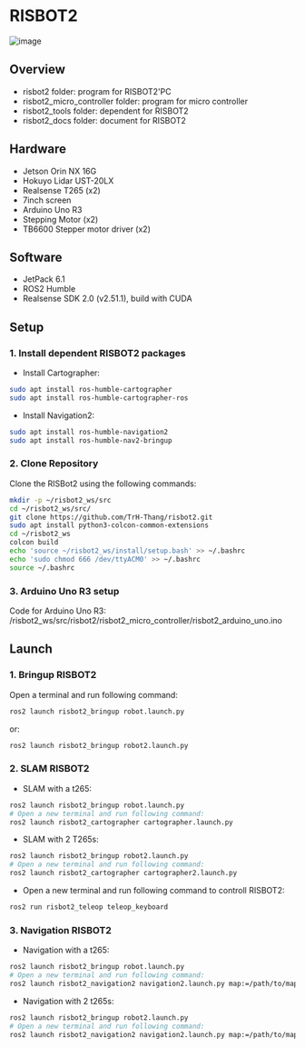 # RISBOT2
![image](https://github.com/user-attachments/assets/a6be4376-f133-4ab6-86f0-056b13f34615)

## Overview
- risbot2 folder: program for RISBOT2'PC
- risbot2_micro_controller folder: program for micro controller
- risbot2_tools folder: dependent for RISBOT2
- risbot2_docs folder: document for RISBOT2

## Hardware
- Jetson Orin NX 16G
- Hokuyo Lidar UST-20LX
- Realsense T265 (x2)
- 7inch screen
- Arduino Uno R3
- Stepping Motor (x2)
- TB6600 Stepper motor driver (x2)

## Software
- JetPack 6.1
- ROS2 Humble
- Realsense SDK 2.0 (v2.51.1), build with CUDA

## Setup

### 1. Install dependent RISBOT2 packages
- Install Cartographer:
```bash
sudo apt install ros-humble-cartographer
sudo apt install ros-humble-cartographer-ros
```
- Install Navigation2:
```bash
sudo apt install ros-humble-navigation2
sudo apt install ros-humble-nav2-bringup
```
### 2. Clone Repository
Clone the RISBot2 using the following commands:
```bash
mkdir -p ~/risbot2_ws/src
cd ~/risbot2_ws/src/
git clone https://github.com/TrH-Thang/risbot2.git
sudo apt install python3-colcon-common-extensions
cd ~/risbot2_ws
colcon build
echo 'source ~/risbot2_ws/install/setup.bash' >> ~/.bashrc
echo 'sudo chmod 666 /dev/ttyACM0' >> ~/.bashrc
source ~/.bashrc
```
### 3. Arduino Uno R3 setup
Code for Arduino Uno R3: /risbot2_ws/src/risbot2/risbot2_micro_controller/risbot2_arduino_uno.ino

## Launch

### 1. Bringup RISBOT2

Open a terminal and run following command:
```bash
ros2 launch risbot2_bringup robot.launch.py
```

or:
```bash
ros2 launch risbot2_bringup robot2.launch.py
```
### 2. SLAM RISBOT2

+ SLAM with a t265:
```bash
ros2 launch risbot2_bringup robot.launch.py
# Open a new terminal and run following command:
ros2 launch risbot2_cartographer cartographer.launch.py
```

+ SLAM with 2 T265s:
```bash
ros2 launch risbot2_bringup robot2.launch.py
# Open a new terminal and run following command:
ros2 launch risbot2_cartographer cartographer2.launch.py
```

+ Open a new terminal and run following command to controll RISBOT2:
```bash
ros2 run risbot2_teleop teleop_keyboard
```

### 3. Navigation RISBOT2

- Navigation with a t265:
```bash
ros2 launch risbot2_bringup robot.launch.py
# Open a new terminal and run following command:
ros2 launch risbot2_navigation2 navigation2.launch.py map:=/path/to/map.yaml
```

- Navigation with 2 t265s:
```bash
ros2 launch risbot2_bringup robot2.launch.py
# Open a new terminal and run following command:
ros2 launch risbot2_navigation2 navigation2.launch.py map:=/path/to/map.yaml
```
